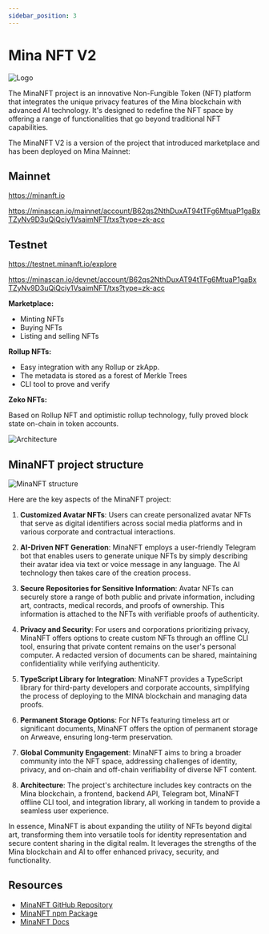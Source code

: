 ```yaml
---
sidebar_position: 3
---
```


# Mina NFT V2

![Logo](/img/cover.png)

The MinaNFT project is an innovative Non-Fungible Token (NFT) platform that integrates the unique privacy features of the Mina blockchain with advanced AI technology. It's designed to redefine the NFT space by offering a range of functionalities that go beyond traditional NFT capabilities.

The MinaNFT V2 is a version of the project that introduced marketplace and has been deployed on Mina Mainnet:

## Mainnet

https://minanft.io

https://minascan.io/mainnet/account/B62qs2NthDuxAT94tTFg6MtuaP1gaBxTZyNv9D3uQiQciy1VsaimNFT/txs?type=zk-acc

## Testnet

https://testnet.minanft.io/explore

https://minascan.io/devnet/account/B62qs2NthDuxAT94tTFg6MtuaP1gaBxTZyNv9D3uQiQciy1VsaimNFT/txs?type=zk-acc

**Marketplace:**

- Minting NFTs
- Buying NFTs
- Listing and selling NFTs

**Rollup NFTs:**

- Easy integration with any Rollup or zkApp.
- The metadata is stored as a forest of Merkle Trees
- CLI tool to prove and verify

**Zeko NFTs:**

Based on Rollup NFT and optimistic rollup technology, fully proved block state on-chain in token accounts.

![Architecture](/img/rollup.svg)

## MinaNFT project structure

![MinaNFT structure](/img/structure.png)

Here are the key aspects of the MinaNFT project:

1. **Customized Avatar NFTs**: Users can create personalized avatar NFTs that serve as digital identifiers across social media platforms and in various corporate and contractual interactions.

2. **AI-Driven NFT Generation**: MinaNFT employs a user-friendly Telegram bot that enables users to generate unique NFTs by simply describing their avatar idea via text or voice message in any language. The AI technology then takes care of the creation process.

3. **Secure Repositories for Sensitive Information**: Avatar NFTs can securely store a range of both public and private information, including art, contracts, medical records, and proofs of ownership. This information is attached to the NFTs with verifiable proofs of authenticity.

4. **Privacy and Security**: For users and corporations prioritizing privacy, MinaNFT offers options to create custom NFTs through an offline CLI tool, ensuring that private content remains on the user's personal computer. A redacted version of documents can be shared, maintaining confidentiality while verifying authenticity.

5. **TypeScript Library for Integration**: MinaNFT provides a TypeScript library for third-party developers and corporate accounts, simplifying the process of deploying to the MINA blockchain and managing data proofs.

6. **Permanent Storage Options**: For NFTs featuring timeless art or significant documents, MinaNFT offers the option of permanent storage on Arweave, ensuring long-term preservation.

7. **Global Community Engagement**: MinaNFT aims to bring a broader community into the NFT space, addressing challenges of identity, privacy, and on-chain and off-chain verifiability of diverse NFT content.

8. **Architecture**: The project's architecture includes key contracts on the Mina blockchain, a frontend, backend API, Telegram bot, MinaNFT offline CLI tool, and integration library, all working in tandem to provide a seamless user experience.

In essence, MinaNFT is about expanding the utility of NFTs beyond digital art, transforming them into versatile tools for identity representation and secure content sharing in the digital realm. It leverages the strengths of the Mina blockchain and AI to offer enhanced privacy, security, and functionality.

## Resources

- [MinaNFT GitHub Repository](https://github.com/dfstio/minanft-lib)
- [MinaNFT npm Package](https://www.npmjs.com/package/minanft)
- [MinaNFT Docs](https://docs.minanft.io/)
